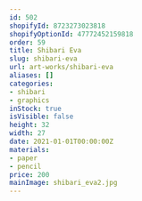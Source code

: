 ```yaml
---
id: 502
shopifyId: 8723273023818
shopifyOptionId: 47772452159818
order: 59
title: Shibari Eva
slug: shibari-eva
url: art-works/shibari-eva
aliases: []
categories:
- shibari
- graphics
inStock: true
isVisible: false
height: 32
width: 27
date: 2021-01-01T00:00:00Z
materials:
- paper
- pencil
price: 200
mainImage: shibari_eva2.jpg
---
```

